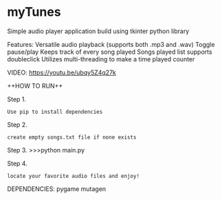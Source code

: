 # myTunes
Simple audio player application build using tkinter python library

Features:
	Versatile audio playback (supports both .mp3 and .wav)
	Toggle pause/play
	Keeps track of every song played
	Songs played list supports doubleclick
	Utilizes multi-threading to make a time played counter

VIDEO: https://youtu.be/ubqy5Z4q27k


++HOW TO RUN++

Step 1.

	Use pip to install dependencies
  
Step 2.

	create empty songs.txt file if none exists
  
Step 3.
	\>\>\>python main.py
  
Step 4.

	locate your favorite audio files and enjoy!
  
  
  

DEPENDENCIES:
  pygame
  mutagen
